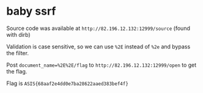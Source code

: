 # baby ssrf

Source code was available at `http://82.196.12.132:12999/source` (found with dirb)

Validation is case sensitive, so we can use `%2E` instead of `%2e` and bypass the filter.

Post `document_name=%2E%2E/flag` to `http://82.196.12.132:12999/open` to get the flag.

Flag is `ASIS{68aaf2e4dd0e7ba28622aaed383bef4f}`